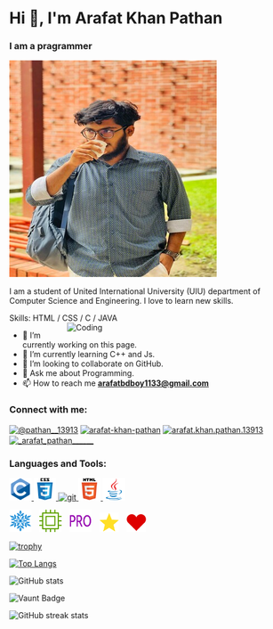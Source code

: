 # Hi 👋, I'm Arafat Khan Pathan
### I am a pragrammer
 <img src="images/profile2.jpg" alt="hero image" />

I am a student of United International University (UIU) department of Computer Science and Engineering. I love to learn new skills. 

Skills: HTML / CSS / C / JAVA
<img align="right" alt="Coding" width="400" src="https://cdn.dribbble.com/users/1162077/screenshots/3848914/programmer.gif">


- 🔭 I’m currently working on this page. 
- 🌱 I’m currently learning C++ and Js.
- 👯 I’m looking to collaborate on GitHub.
- 💬 Ask me about Programming.
- 📫 How to reach me **arafatbdboy1133@gmail.com**





<h3 align="left">Connect with me:</h3>
<p align="left">
<a href="https://twitter.com/@pathan__13913" target="blank"><img align="center" src="https://raw.githubusercontent.com/rahuldkjain/github-profile-readme-generator/master/src/images/icons/Social/twitter.svg" alt="@pathan__13913" height="30" width="40" /></a>
<a href="https://linkedin.com/in/arafat-khan-pathan" target="blank"><img align="center" src="https://raw.githubusercontent.com/rahuldkjain/github-profile-readme-generator/master/src/images/icons/Social/linked-in-alt.svg" alt="arafat-khan-pathan" height="30" width="40" /></a>
<a href="https://fb.com/arafat.khan.pathan.13913" target="blank"><img align="center" src="https://raw.githubusercontent.com/rahuldkjain/github-profile-readme-generator/master/src/images/icons/Social/facebook.svg" alt="arafat.khan.pathan.13913" height="30" width="40" /></a>
<a href="https://instagram.com/_arafat_pathan______" target="blank"><img align="center" src="https://raw.githubusercontent.com/rahuldkjain/github-profile-readme-generator/master/src/images/icons/Social/instagram.svg" alt="_arafat_pathan______" height="30" width="40" /></a>
</p>


<h3 align="left">Languages and Tools:</h3>
<p align="left"> <a href="https://www.cprogramming.com/" target="_blank" rel="noreferrer"> <img src="https://raw.githubusercontent.com/devicons/devicon/master/icons/c/c-original.svg" alt="c" width="40" height="40"/> </a> <a href="https://www.w3schools.com/css/" target="_blank" rel="noreferrer"> <img src="https://raw.githubusercontent.com/devicons/devicon/master/icons/css3/css3-original-wordmark.svg" alt="css3" width="40" height="40"/> </a> <a href="https://git-scm.com/" target="_blank" rel="noreferrer"> <img src="https://www.vectorlogo.zone/logos/git-scm/git-scm-icon.svg" alt="git" width="40" height="40"/> </a> <a href="https://www.w3.org/html/" target="_blank" rel="noreferrer"> <img src="https://raw.githubusercontent.com/devicons/devicon/master/icons/html5/html5-original-wordmark.svg" alt="html5" width="40" height="40"/> </a> <a href="https://www.java.com" target="_blank" rel="noreferrer"> <img src="https://raw.githubusercontent.com/devicons/devicon/master/icons/java/java-original.svg" alt="java" width="40" height="40"/> </a> </p>




<a href='https://archiveprogram.github.com/'><img src='https://raw.githubusercontent.com/acervenky/animated-github-badges/master/assets/acbadge.gif' width='40' height='40'></a> <a href='https://docs.github.com/en/developers'><img src='https://raw.githubusercontent.com/acervenky/animated-github-badges/master/assets/devbadge.gif' width='40' height='40'></a> <a href='https://github.com/pricing'><img src='https://raw.githubusercontent.com/acervenky/animated-github-badges/master/assets/pro.gif' width='40' height='40'></a> <a href='https://stars.github.com/'><img src='https://raw.githubusercontent.com/acervenky/animated-github-badges/master/assets/starbadge.gif' width='35' height='35'></a> <a href='https://docs.github.com/en/github/supporting-the-open-source-community-with-github-sponsors'><img src='https://raw.githubusercontent.com/acervenky/animated-github-badges/master/assets/sponsorbadge.gif' width='35' height='35'></a> 

[![trophy](https://github-profile-trophy.vercel.app/?username=pAthAn13913)](https://github.com/ryo-ma/github-profile-trophy)

[![Top Langs](https://github-readme-stats.vercel.app/api/top-langs/?username=pAthAn13913)](https://github.com/anuraghazra/github-readme-stats)

![GitHub stats](https://github-readme-stats.vercel.app/api?username=pAthAn13913&show_icons=true&count_private=true)  

![Vaunt Badge](https://api.vaunt.dev/v1/github/entities/pAthAn13913/contributions?format=svg&private=true)  

![GitHub streak stats](https://streak-stats.demolab.com/?user=pAthAn13913)  



<!--
### Hi there 👋
**pAthAn13913/pAthAn13913** is a ✨ _special_ ✨ repository because its `README.md` (this file) appears on your GitHub profile.

Here are some ideas to get you started:

- 🔭 I’m currently working on ...
- 🌱 I’m currently learning ...
- 👯 I’m looking to collaborate on ...
- 🤔 I’m looking for help with ...
- 💬 Ask me about ...
- 📫 How to reach me: ...
- 😄 Pronouns: ...
- ⚡ Fun fact: ...
-->
